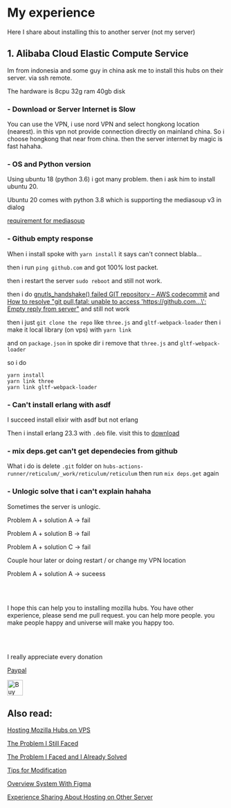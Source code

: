 # My experience 

Here I share about installing this to another server (not my server)

## 1. Alibaba Cloud Elastic Compute Service

Im from indonesia and some guy in china ask me to install this hubs on their server. via ssh remote.

The hardware is 8cpu 32g ram 40gb disk

### - Download or Server Internet is Slow

You can use the VPN, i use nord VPN and select hongkong location (nearest). in this vpn not provide connection directly on mainland china. So i choose hongkong that near from china. then the server internet by magic is fast hahaha.

### - OS and Python version

Using ubuntu 18 (python 3.6) i got many problem. then i ask him to install ubuntu 20.

Ubuntu 20 comes with python 3.8 which is supporting the mediasoup v3 in dialog 

[requirement for mediasoup](https://mediasoup.org/documentation/v3/mediasoup/installation/)

### - Github empty response

When i install spoke with `yarn install` it says can't connect blabla...

then i run `ping github.com` and got 100% lost packet.

then i restart the server `sudo reboot` and still not work.

then i do [gnutls_handshake() failed GIT repository – AWS codecommit](https://devopscube.com/gnutls-handshake-failed-aws-codecommit/) and [How to resolve "git pull,fatal: unable to access 'https://github.com...\': Empty reply from server"](https://stackoverflow.com/questions/27087483/how-to-resolve-git-pull-fatal-unable-to-access-https-github-com-empty) and still not work

then i just `git clone the repo` like `three.js` and `gltf-webpack-loader` then i make it local library (on vps) with `yarn link`

and on `package.json` in spoke dir i remove that `three.js` and `gltf-webpack-loader` 

so i do 
```
yarn install
yarn link three
yarn link gltf-webpack-loader
```

### - Can't install erlang with asdf

I succeed install elixir with asdf but not erlang

Then i install erlang 23.3 with `.deb` file. visit this to [download](https://www.erlang-solutions.com/downloads/)

### - mix deps.get can't get dependecies from github

What i do is delete `.git` folder on `hubs-actions-runner/reticulum/_work/reticulum/reticulum`
then run `mix deps.get` again

### - Unlogic solve that i can't explain hahaha

Sometimes the server is unlogic. 

Problem A + solution A -> fail

Problem A + solution B -> fail

Problem A + solution C -> fail

Couple hour later or doing restart / or change my VPN location

Problem A + solution A -> suceess


<br>
<br>

I hope this can help you to installing mozilla hubs. You have other experience, please send me pull request. you can help more people. you make people happy and universe will make you happy too.

<br>
<br>

I really appreciate every donation

[Paypal](https://paypal.me/AlbirrKarim)

<a href='https://ko-fi.com/Q5Q0BC92X' target='_blank'><img height='36' style='border:0px;height:36px;' src='https://cdn.ko-fi.com/cdn/kofi3.png?v=3' border='0' alt='Buy Me a Coffee at ko-fi.com' /></a>


## Also read:

[Hosting Mozilla Hubs on VPS](https://github.com/albirrkarim/mozilla-hubs-installation-detailed/blob/main/VPS_FOR_HUBS.md)

[The Problem I Still Faced](https://github.com/albirrkarim/mozilla-hubs-installation-detailed/blob/main/PROBLEM_UNSOLVED.md)

[The Problem I Faced and I Already Solved](https://github.com/albirrkarim/mozilla-hubs-installation-detailed/blob/main/PROBLEM_SOLVED.md)

[Tips for Modification](https://github.com/albirrkarim/mozilla-hubs-installation-detailed/blob/main/HOW_TO_MODIFY.md)

[Overview System With Figma](https://www.figma.com/file/h92Je1ac9AtgrR5OHVv9DZ/Overview-Mozilla-Hubs-Project?node-id=0%3A1)

[Experience Sharing About Hosting on Other Server](https://github.com/albirrkarim/mozilla-hubs-installation-detailed/blob/main/EXPERIENCE.md)